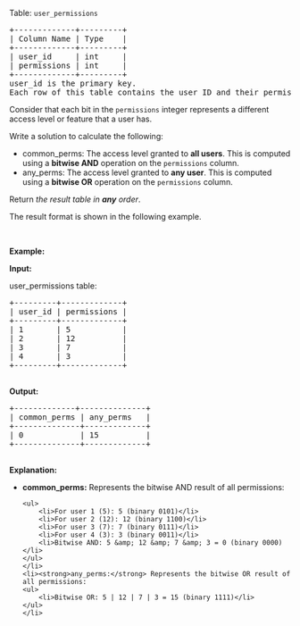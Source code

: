 <p>Table: <code>user_permissions</code></p>

<pre>
+-------------+---------+
| Column Name | Type    |
+-------------+---------+
| user_id     | int     |
| permissions | int     |
+-------------+---------+
user_id is the primary key.
Each row of this table contains the user ID and their permissions encoded as an integer.
</pre>

<p>Consider that each bit in the <code>permissions</code> integer represents a different access level or feature that a user has.</p>

<p>Write a solution to calculate the following:</p>

<ul>
	<li>common_perms: The access level granted to <strong>all users</strong>. This is computed using a <strong>bitwise AND</strong> operation on the <code>permissions</code> column.</li>
	<li>any_perms: The access level granted to <strong>any user</strong>. This is computed using a <strong>bitwise OR</strong> operation on the <code>permissions</code> column.</li>
</ul>

<p>Return <em>the result table in <strong>any</strong> order</em>.</p>

<p>The result format is shown in the following example.</p>

<p>&nbsp;</p>
<p><strong class="example">Example:</strong></p>

<div class="example-block">
<p><strong>Input:</strong></p>

<p>user_permissions table:</p>

<pre class="example-io">
+---------+-------------+
| user_id | permissions |
+---------+-------------+
| 1       | 5           |
| 2       | 12          |
| 3       | 7           |
| 4       | 3           |
+---------+-------------+
 </pre>

<p><strong>Output:</strong></p>

<pre class="example-io">
+-------------+--------------+
| common_perms | any_perms   |
+--------------+-------------+
| 0            | 15          |
+--------------+-------------+
    </pre>

<p><strong>Explanation:</strong></p>

<ul>
	<li><strong>common_perms:</strong> Represents the bitwise AND result of all permissions:

	<ul>
		<li>For user 1 (5): 5 (binary 0101)</li>
		<li>For user 2 (12): 12 (binary 1100)</li>
		<li>For user 3 (7): 7 (binary 0111)</li>
		<li>For user 4 (3): 3 (binary 0011)</li>
		<li>Bitwise AND: 5 &amp; 12 &amp; 7 &amp; 3 = 0 (binary 0000)</li>
	</ul>
	</li>
	<li><strong>any_perms:</strong> Represents the bitwise OR result of all permissions:
	<ul>
		<li>Bitwise OR: 5 | 12 | 7 | 3 = 15 (binary 1111)</li>
	</ul>
	</li>
</ul>
</div>

